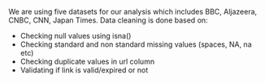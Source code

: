We are using five datasets for our analysis which includes BBC, Aljazeera, CNBC, CNN, Japan Times.
Data cleaning is done based on:
- Checking null values using isna()
- Checking standard and non standard missing values (spaces, NA, na etc)
- Checking duplicate values in url column
- Validating if link is valid/expired or not
